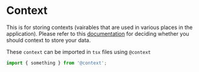 # Context

This is for storing contexts (vairables that are used in various places in the application). Please refer to this [documentation](https://reactjs.org/docs/context.html) for deciding whether you should context to store your data.

These `context` can be imported in `tsx` files using `@context`

```js
import { something } from '@context';
```
